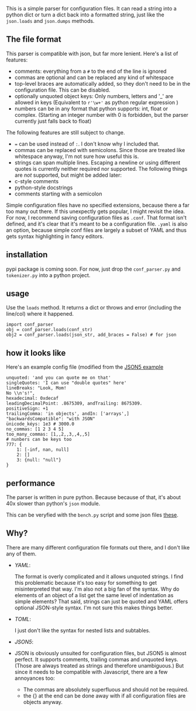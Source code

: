 This is a simple parser for configuration files. It can read a string into a python dict or turn a dict back into a formatted string, just like the `json.loads` and `json.dumps` methods.

## The file format
This parser is compatible with json, but far more lenient. Here's a list of features:
- comments: everything from a `#` to the end of the line is ignored
- commas are optional and can be replaced any kind of whitespace
- top-level braces are automatically added, so they don't need to be in the configuration file. This can be disabled.
- optionally unquoted object keys: Only numbers, letters and '_' are allowed in keys (Equivalent to `r'\w+'` as python regular expression )
- numbers can be in any format that python supports: int, float or complex. (Starting an integer number with 0 is forbidden, but the parser currently just falls back to float)

The following features are still subject to change.
- `=` can be used instead of `:`. I don't know why I included that.
- commas can be replaced with semicolons. Since those are treated like whitespace anyway, I'm not sure how useful this is.
- strings can span multiple lines. Escaping a newline or using different quotes is currently neither required nor supported.
The following things are *not* supported, but might be added later:
- c-style comments
- python-style docstrings
- comments starting with a semicolon

Simple configuration files have no specified extensions, because there a far too many out there. If this unexpectly gets popular, I might revisit the idea.
For now, I recommend saving configuration files as `.conf`. That format isn't defined, and it's clear that it's meant to be a configuration file.
`.yaml` is also an option, because simple conf files are largely a subset of YAML and thus gets syntax highlighting in fancy editors.

## installation
pypi package is coming soon. For now, just drop the `conf_parser.py` and `tokenizer.py` into a python project.

## usage
Use the `loads` method. It returns a dict or throws and error (including the line/col) where it happened.
```
import conf_parser
obj = conf_parser.loads(conf_str)
obj2 = conf_parser.loads(json_str, add_braces = False) # for json
```

## how it looks like
Here's an example config file (modified from the [JSON5 example](https://json5.org/#example)
```
unquoted: 'and you can quote me on that'
singleQuotes: 'I can use "double quotes" here'
lineBreaks: "Look, Mom!
No \\n's!",
hexadecimal: 0xdecaf
leadingDecimalPoint: .8675309, andTrailing: 8675309.
positiveSign: +1
trailingComma: 'in objects', andIn: ['arrays',]
"backwardsCompatible": "with JSON"
ünicode_kéys: 1e3 # 3000.0
no_commas: [1 2 3 4 5]
too_many_commas: [1,,2,,3,,4,,5]
# nunbers can be keys too
777: {
    1: [-inf, nan, null]
    2: []
    3: {null: "null"}
}
```

## performance
The parser is written in pure python. Because because of that, it's about 40x slower than python's `json` module.

This can be veryfied with the `bench.py` script and some json files [these](https://github.com/jdorfman/awesome-json-datasets).


## Why?
There are many different configuration file formats out there, and I don't like any of them.
- *YAML*:
  
  The format is overly complicated and it allows unquoted strings. I find this problematic because it's too easy for something to get misinterpreted that way.
  I'm also not a big fan of the syntax. Why do elements of an object of a list get the same level of indentation as simple elements?
  That said, strings can just be quoted and YAML offers optional JSON-style syntax. I'm not sure this makes things better.
- *TOML*:
  
  I just don't like the syntax for nested lists and subtables.
- *JSON5*:

- JSON is obviously unsuited for configuration files, but JSON5 is almost perfect.
  It supports comments, trailing commas and unquoted keys. (Those are always treated as strings and therefore unambiguous.)
  But since it needs to be compatible with Javascript, there are a few annoyances too:
  - The commas are absolutely superfluous and should not be required.
  - the {} at the end can be done away with if all configuration files are objects anyway.
